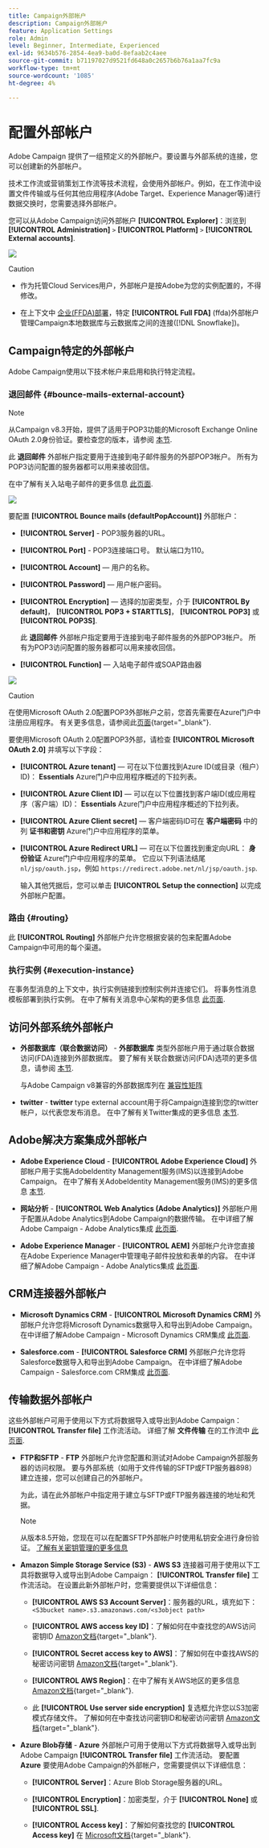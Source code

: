 ```yaml
---
title: Campaign外部帐户
description: Campaign外部帐户
feature: Application Settings
role: Admin
level: Beginner, Intermediate, Experienced
exl-id: 9634b576-2854-4ea9-ba0d-8efaab2c4aee
source-git-commit: b71197027d9521fd648a0c2657b6b76a1aa7fc9a
workflow-type: tm+mt
source-wordcount: '1085'
ht-degree: 4%

---
```



# 配置外部帐户

Adobe Campaign 提供了一组预定义的外部帐户。要设置与外部系统的连接，您可以创建新的外部帐户。

技术工作流或营销策划工作流等技术流程，会使用外部帐户。例如，在工作流中设置文件传输或与任何其他应用程序(Adobe Target、Experience Manager等)进行数据交换时，您需要选择外部帐户。

您可以从Adobe Campaign访问外部帐户 **[!UICONTROL Explorer]**：浏览到 **[!UICONTROL Administration]** `>` **[!UICONTROL Platform]** `>` **[!UICONTROL External accounts]**.

![](assets/external-accounts.png)


>[!CAUTION]
>
>* 作为托管Cloud Services用户，外部帐户是按Adobe为您的实例配置的，不得修改。
>
>* 在上下文中 [企业(FFDA)部署](../architecture/enterprise-deployment.md)，特定 **[!UICONTROL Full FDA]** (ffda)外部帐户管理Campaign本地数据库与云数据库之间的连接([!DNL Snowflake])。
>

## Campaign特定的外部帐户

Adobe Campaign使用以下技术帐户来启用和执行特定流程。

### 退回邮件 {#bounce-mails-external-account}

>[!NOTE]
>
>从Campaign v8.3开始，提供了适用于POP3功能的Microsoft Exchange Online OAuth 2.0身份验证。要检查您的版本，请参阅 [本节](../start/compatibility-matrix.md#how-to-check-your-campaign-version-and-buildversion).
>

此 **退回邮件** 外部帐户指定要用于连接到电子邮件服务的外部POP3帐户。 所有为POP3访问配置的服务器都可以用来接收回信。

在中了解有关入站电子邮件的更多信息 [此页面](https://experienceleague.adobe.com/docs/campaign/automation/workflows/wf-activities/event-activities/inbound-emails.html).

![](assets/bounce_external_1.png)

要配置 **[!UICONTROL Bounce mails (defaultPopAccount)]** 外部帐户：

* **[!UICONTROL Server]** - POP3服务器的URL。

* **[!UICONTROL Port]** - POP3连接端口号。 默认端口为110。

* **[!UICONTROL Account]**  — 用户的名称。

* **[!UICONTROL Password]**  — 用户帐户密码。

* **[!UICONTROL Encryption]**  — 选择的加密类型，介于 **[!UICONTROL By default]**， **[!UICONTROL POP3 + STARTTLS]**， **[!UICONTROL POP3]** 或 **[!UICONTROL POP3S]**.

  此 **退回邮件** 外部帐户指定要用于连接到电子邮件服务的外部POP3帐户。 所有为POP3访问配置的服务器都可以用来接收回信。

* **[!UICONTROL Function]**  — 入站电子邮件或SOAP路由器

![](assets/bounce_external_2.png)

>[!CAUTION]
>
>在使用Microsoft OAuth 2.0配置POP3外部帐户之前，您首先需要在Azure门户中注册应用程序。 有关更多信息，请参阅此[页面](https://docs.microsoft.com/en-us/azure/active-directory/develop/quickstart-register-app){target="_blank"}.
>

要使用Microsoft OAuth 2.0配置POP3外部，请检查 **[!UICONTROL Microsoft OAuth 2.0]** 并填写以下字段：

* **[!UICONTROL Azure tenant]**  — 可在以下位置找到Azure ID(或目录（租户）ID)： **Essentials** Azure门户中应用程序概述的下拉列表。

* **[!UICONTROL Azure Client ID]**  — 可以在以下位置找到客户端ID(或应用程序（客户端）ID)： **Essentials** Azure门户中应用程序概述的下拉列表。

* **[!UICONTROL Azure Client secret]**  — 客户端密码ID可在 **客户端密码** 中的列 **证书和密钥** Azure门户中应用程序的菜单。

* **[!UICONTROL Azure Redirect URL]**  — 可在以下位置找到重定向URL： **身份验证** Azure门户中应用程序的菜单。 它应以下列语法结尾 `nl/jsp/oauth.jsp`，例如 `https://redirect.adobe.net/nl/jsp/oauth.jsp`.

  输入其他凭据后，您可以单击 **[!UICONTROL Setup the connection]** 以完成外部帐户配置。

### 路由 {#routing}

此 **[!UICONTROL Routing]** 外部帐户允许您根据安装的包来配置Adobe Campaign中可用的每个渠道。

### 执行实例 {#execution-instance}

在事务型消息的上下文中，执行实例链接到控制实例并连接它们。 将事务性消息模板部署到执行实例。 在中了解有关消息中心架构的更多信息 [此页面](../architecture/architecture.md#transac-msg-archi).

## 访问外部系统外部帐户

* **外部数据库（联合数据访问）** - **外部数据库** 类型外部帐户用于通过联合数据访问(FDA)连接到外部数据库。 要了解有关联合数据访问(FDA)选项的更多信息，请参阅 [本节](../connect/fda.md).

  与Adobe Campaign v8兼容的外部数据库列在 [兼容性矩阵](../start/compatibility-matrix.md)

* **twitter** - **twitter** type external account用于将Campaign连接到您的twitter帐户，以代表您发布消息。 在中了解有关Twitter集成的更多信息 [本节](../connect/ac-tw.md).

## Adobe解决方案集成外部帐户

* **Adobe Experience Cloud** - **[!UICONTROL Adobe Experience Cloud]** 外部帐户用于实施AdobeIdentity Management服务(IMS)以连接到Adobe Campaign。 在中了解有关AdobeIdentity Management服务(IMS)的更多信息 [本节](../start/connect.md#logon-to-ac).

* **网站分析** - **[!UICONTROL Web Analytics (Adobe Analytics)]** 外部帐户用于配置从Adobe Analytics到Adobe Campaign的数据传输。 在中详细了解Adobe Campaign - Adobe Analytics集成 [此页面](../connect/ac-aa.md).

* **Adobe Experience Manager** - **[!UICONTROL AEM]** 外部帐户允许您直接在Adobe Experience Manager中管理电子邮件投放和表单的内容。 在中详细了解Adobe Campaign - Adobe Analytics集成 [此页面](../connect/ac-aem.md).


## CRM连接器外部帐户

* **Microsoft Dynamics CRM** - **[!UICONTROL Microsoft Dynamics CRM]** 外部帐户允许您将Microsoft Dynamics数据导入和导出到Adobe Campaign。 在中详细了解Adobe Campaign - Microsoft Dynamics CRM集成 [此页面](../connect/ac-ms-dyn.md).

* **Salesforce.com** - **[!UICONTROL Salesforce CRM]** 外部帐户允许您将Salesforce数据导入和导出到Adobe Campaign。 在中详细了解Adobe Campaign - Salesforce.com CRM集成 [此页面](../connect/ac-sfdc.md).

## 传输数据外部帐户

这些外部帐户可用于使用以下方式将数据导入或导出到Adobe Campaign： **[!UICONTROL Transfer file]** 工作流活动。 详细了解 **文件传输** 在的工作流中 [此页面](https://experienceleague.adobe.com/docs/campaign/automation/workflows/wf-activities/event-activities/file-transfer.html).

* **FTP和SFTP** - **FTP** 外部帐户允许您配置和测试对Adobe Campaign外部服务器的访问权限。 要与外部系统（如用于文件传输的SFTP或FTP服务器898）建立连接，您可以创建自己的外部帐户。

  为此，请在此外部帐户中指定用于建立与SFTP或FTP服务器连接的地址和凭据。

  >[!NOTE]
  >
  >从版本8.5开始，您现在可以在配置SFTP外部帐户时使用私钥安全进行身份验证。 [了解有关密钥管理的更多信息](https://experienceleague.adobe.com/docs/control-panel/using/sftp-management/key-management.html)

* **Amazon Simple Storage Service (S3)** - **AWS S3** 连接器可用于使用以下工具将数据导入或导出到Adobe Campaign： **[!UICONTROL Transfer file]** 工作流活动。 在设置此新外部帐户时，您需要提供以下详细信息：

   * **[!UICONTROL AWS S3 Account Server]**：服务器的URL，填充如下：   `<S3bucket name>.s3.amazonaws.com/<s3object path>`

   * **[!UICONTROL AWS access key ID]**：了解如何在中查找您的AWS访问密钥ID [Amazon文档](https://docs.aws.amazon.com/general/latest/gr/aws-sec-cred-types.html#access-keys-and-secret-access-keys){target="_blank"}.

   * **[!UICONTROL Secret access key to AWS]**：了解如何在中查找AWS的秘密访问密钥 [Amazon文档](https://aws.amazon.com/fr/blogs/security/wheres-my-secret-access-key/){target="_blank"}.

   * **[!UICONTROL AWS Region]**：在中了解有关AWS地区的更多信息 [Amazon文档](https://aws.amazon.com/about-aws/global-infrastructure/regions_az/){target="_blank"}.

   * 此 **[!UICONTROL Use server side encryption]** 复选框允许您以S3加密模式存储文件。 了解如何在中查找访问密钥ID和秘密访问密钥 [Amazon文档](https://docs.aws.amazon.com/general/latest/gr/aws-sec-cred-types.html#access-keys-and-secret-access-keys){target="_blank"}.

* **Azure Blob存储** - **Azure** 外部帐户可用于使用以下方式将数据导入或导出到Adobe Campaign **[!UICONTROL Transfer file]** 工作流活动。 要配置 **Azure** 要使用Adobe Campaign的外部帐户，您需要提供以下详细信息：

   * **[!UICONTROL Server]**：Azure Blob Storage服务器的URL。

   * **[!UICONTROL Encryption]**：加密类型，介于 **[!UICONTROL None]** 或 **[!UICONTROL SSL]**.

   * **[!UICONTROL Access key]**：了解如何查找您的 **[!UICONTROL Access key]** 在 [Microsoft文档](https://docs.microsoft.com/en-us/azure/storage/common/storage-account-keys-manage?tabs=azure-portal){target="_blank"}.
